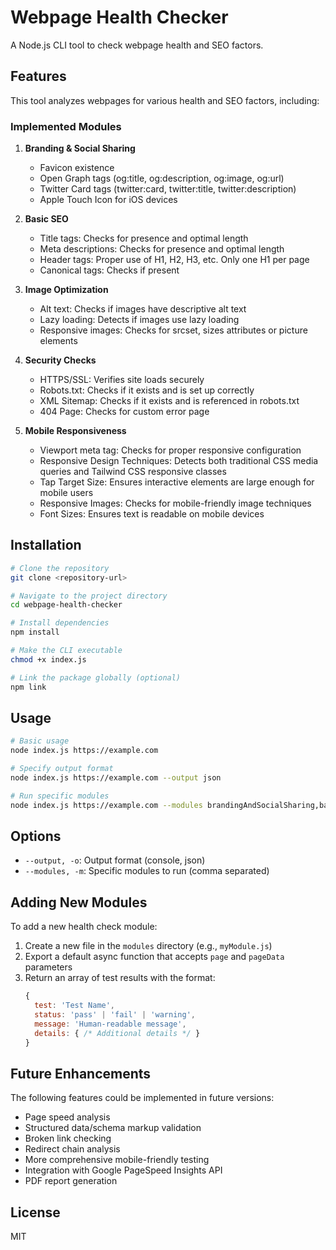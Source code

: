 # Webpage Health Checker

A Node.js CLI tool to check webpage health and SEO factors.

## Features

This tool analyzes webpages for various health and SEO factors, including:

### Implemented Modules

1. **Branding & Social Sharing**
   - Favicon existence
   - Open Graph tags (og:title, og:description, og:image, og:url)
   - Twitter Card tags (twitter:card, twitter:title, twitter:description)
   - Apple Touch Icon for iOS devices

2. **Basic SEO**
   - Title tags: Checks for presence and optimal length
   - Meta descriptions: Checks for presence and optimal length
   - Header tags: Proper use of H1, H2, H3, etc. Only one H1 per page
   - Canonical tags: Checks if present

3. **Image Optimization**
   - Alt text: Checks if images have descriptive alt text
   - Lazy loading: Detects if images use lazy loading
   - Responsive images: Checks for srcset, sizes attributes or picture elements

4. **Security Checks**
   - HTTPS/SSL: Verifies site loads securely
   - Robots.txt: Checks if it exists and is set up correctly
   - XML Sitemap: Checks if it exists and is referenced in robots.txt
   - 404 Page: Checks for custom error page

5. **Mobile Responsiveness**
   - Viewport meta tag: Checks for proper responsive configuration
   - Responsive Design Techniques: Detects both traditional CSS media queries and Tailwind CSS responsive classes
   - Tap Target Size: Ensures interactive elements are large enough for mobile users
   - Responsive Images: Checks for mobile-friendly image techniques
   - Font Sizes: Ensures text is readable on mobile devices

## Installation

```bash
# Clone the repository
git clone <repository-url>

# Navigate to the project directory
cd webpage-health-checker

# Install dependencies
npm install

# Make the CLI executable
chmod +x index.js

# Link the package globally (optional)
npm link
```

## Usage

```bash
# Basic usage
node index.js https://example.com

# Specify output format
node index.js https://example.com --output json

# Run specific modules
node index.js https://example.com --modules brandingAndSocialSharing,basicSeo
```

## Options

- `--output, -o`: Output format (console, json)
- `--modules, -m`: Specific modules to run (comma separated)

## Adding New Modules

To add a new health check module:

1. Create a new file in the `modules` directory (e.g., `myModule.js`)
2. Export a default async function that accepts `page` and `pageData` parameters
3. Return an array of test results with the format:
   ```js
   {
     test: 'Test Name',
     status: 'pass' | 'fail' | 'warning',
     message: 'Human-readable message',
     details: { /* Additional details */ }
   }
   ```

## Future Enhancements

The following features could be implemented in future versions:

- Page speed analysis
- Structured data/schema markup validation
- Broken link checking
- Redirect chain analysis
- More comprehensive mobile-friendly testing
- Integration with Google PageSpeed Insights API
- PDF report generation

## License

MIT
